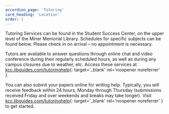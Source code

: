 ```yaml
---
accordion_page: 'Tutoring'
card_heading: 'Location'
order: 1
---
```


Tutoring Services can be found in the Student Success Center, on the upper level of the Miner Memorial Library. Schedules for specific subjects can be found below.  Please check in on arrival – no appointment is necessary.

Tutors are available to answer questions through online chat and video conference during their regularly scheduled hours, as well as during any campus closures due to weather, etc.  Access these services at [kcc.libguides.com/tutoringhelp](https://kcc.libguides.com/tutoringhelp){: target='_blank' rel='noopener noreferrer' }.

You can also submit your papers online for writing help.  Typically, you will receive feedback within 24 hours, Monday through Thursday (submissions received Friday and over weekends and breaks may take longer). Visit [kcc.libguides.com/tutoringhelp](https://kcc.libguides.com/tutoringhelp){: target='_blank' rel='noopener noreferrer' } to get started.
